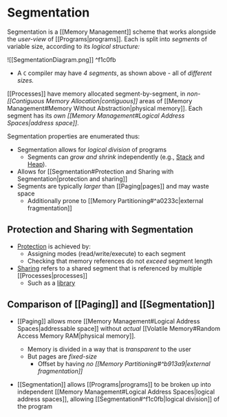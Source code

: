 # Segmentation

Segmentation is a [[Memory Management]] scheme that works alongside the *user-view* of [[Programs|programs]]. Each is split into *segments* of variable size, according to its *logical structure:*

![[SegmentationDiagram.png]] ^f1c0fb
- A `C` compiler may have *4 segments*, as shown above - all of *different sizes.*

[[Processes]] have memory allocated segment-by-segment, in *non-[[Contiguous Memory Allocation|contiguous]]* areas of [[Memory Management#Memory Without Abstraction|physical memory]]. Each segment has its *own [[Memory Management#Logical Address Spaces|address space]]*. 

Segmentation properties are enumerated thus:

- Segmentation allows for *logical division* of programs
	- Segments can *grow and shrink* independently (e.g., [Stack](https://en.wikipedia.org/wiki/Stack_(abstract_data_type)) and [Heap](https://en.wikipedia.org/wiki/Heap_(data_structure))). 
- Allows for [[Segmentation#Protection and Sharing with Segmentation|protection and sharing]] 
- Segments are typically *larger* than [[Paging|pages]] and may waste space
	- Additionally prone to [[Memory Partitioning#^a0233c|external fragmentation]]

## Protection and Sharing with Segmentation

- [Protection]() is achieved by:
	- Assigning modes (read/write/execute) to each segment
	- Checking that memory references do not *exceed* segment length
- [Sharing]() refers to a shared segment that is referenced by multiple [[Processes|processes]]
	- Such as a [library]()

## Comparison of [[Paging]] and [[Segmentation]]

- [[Paging]] allows more [[Memory Management#Logical Address Spaces|addressable space]] without *actual* [[Volatile Memory#Random Access Memory RAM|physical memory]].
	- Memory is divided in a way that is *transparent* to the user
	- But pages are *fixed-size* 
		- Offset by having *no [[Memory Partitioning#^b913a9|external fragmentation]]* 

- [[Segmentation]] allows [[Programs|programs]] to be broken up into independent [[Memory Management#Logical Address Spaces|logical address spaces]], allowing [[Segmentation#^f1c0fb|logical division]] of the program